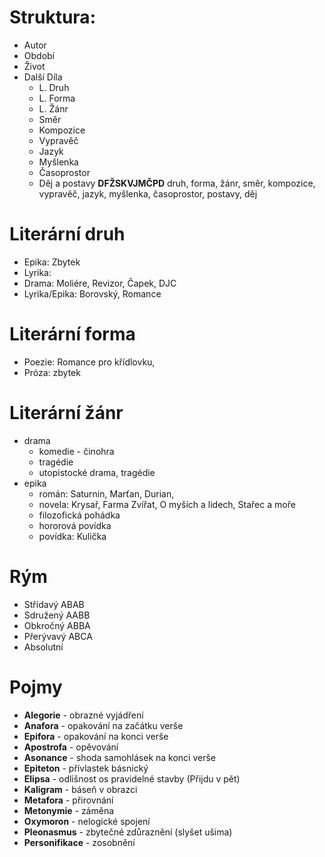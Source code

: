 # Struktura:
- Autor
- Období
- Život
- Další Díla
	- L. Druh
	- L. Forma
	- L. Žánr
	- Směr
	- Kompozice
	- Vypravěč
	- Jazyk
	- Myšlenka
	- Časoprostor
	- Děj a postavy
**DFŽSKVJMČPD**
druh, forma, žánr, směr, kompozice, vypravěč, jazyk, myšlenka, časoprostor, postavy, děj
# Literární druh
- Epika: Zbytek
- Lyrika: 
- Drama: Moliére, Revizor, Čapek, DJC
- Lyrika/Epika: Borovský, Romance
# Literární forma
- Poezie: Romance pro křídlovku, 
- Próza: zbytek
# Literární žánr
- drama
	- komedie - činohra
	- tragédie
	- utopistocké drama, tragédie
- epika
	- román: Saturnin, Marťan, Durian, 
	- novela: Krysař, Farma Zvířat, O myších a lidech, Stařec a moře
	- filozofická pohádka
	- hororová povídka
	- povídka: Kulička
# Rým
- Střídavý ABAB
- Sdružený AABB
- Obkročný ABBA
- Přerývavý ABCA
- Absolutní 
# Pojmy
- **Alegorie** - obrazné vyjádření
- **Anafora** - opakování na začátku verše
- **Epifora** - opakování na konci verše
- **Apostrofa** - opěvování
- **Asonance** - shoda samohlásek na konci verše
- **Epiteton** - přívlastek básnický
- **Elipsa** - odlišnost os pravidelné stavby (Přijdu v pět)
- **Kaligram** - báseň v obrazci
- **Metafora** - přirovnání
- **Metonymie** - záměna
- **Oxymoron** - nelogické spojení
- **Pleonasmus** - zbytečné zdůraznění (slyšet ušima)
- **Personifikace** - zosobnění